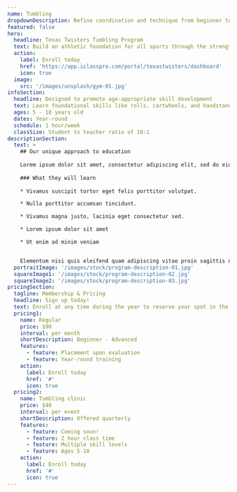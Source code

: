 ```yaml
---
name: Tumbling
dropdownDescription: Refine coordination and technique from beginner to advanced tumbling skills.
featured: false
hero:
  headline: Texas Twisters Tumbling Program
  text: Build an athletic foundation for all sports through the strength, flexibility, and coordination that our tumbling classes offer.
  action:
    label: Enroll today
    href: 'https://app.iclasspro.com/portal/texastwisters/dashboard'
    icon: true
  image:
    src: '/images/unsplash/gym-01.jpg'
infoSection:
  headline: Designed to promote age-appropriate skill development
  text: Learn foundational skills like rolls, cartwheels, and handstands. Then advance your technique with back handsprings, standing back tucks, and more! Perfect for dancers and cheerleaders looking to take their tumbling skills to the next level.
  ages: 5 - 18 years old
  dates: Year-round
  schedule: 1 hour/week
  classSize: Student to teacher ratio of 10:1
descriptionSection:
  text: >
    ## Our unique approach to education
            
    Lorem ipsum dolor sit amet, consectetur adipiscing elit, sed do eiusmod tempor incididunt ut labore et dolore magna aliqua. Nisl pretium fusce id velit ut. Id porta nibh venenatis cras sed felis eget velit. Ut morbi tincidunt augue interdum velit. Ipsum faucibus vitae aliquet nec ullamcorper sit amet. Viverra orci sagittis eu volutpat odio facilisis mauris. Diam quis enim lobortis scelerisque fermentum. Viverra mauris in aliquam sem fringilla. 
        
    ### What they will learn
          
    * Vivamus suscipit tortor eget felis porttitor volutpat.

    * Nulla porttitor accumsan tincidunt.

    * Vivamus magna justo, lacinia eget consectetur sed.

    * Lorem ipsum dolor sit amet

    * Ut enim ad minim veniam


    Elementum nisi quis eleifend quam adipiscing vitae proin sagittis nisl. Viverra vitae congue eu consequat ac felis donec et odio. Euismod nisi porta lorem mollis aliquam ut porttitor. Sed nisi lacus sed viverra tellus. Augue lacus viverra vitae congue eu consequat ac felis donec. Elementum pulvinar etiam non quam lacus. Ut venenatis tellus in metus vulputate. Ultrices dui sapien eget mi proin sed libero enim. Id velit ut tortor pretium viverra suspendisse.
  portraitImage: '/images/stock/program-description-01.jpg'
  squareImage1: '/images/stock/program-description-02.jpg'
  squareImage2: '/images/stock/program-description-03.jpg'
pricingSection:
  tagline: Membership & Pricing
  headline: Sign up today!
  text: Enroll at any time during the year to reserve your spot in the class. We look forward to having you join us!
  pricing1:
    name: Regular
    price: $90
    interval: per month
    shortDescription: Beginner - Advanced
    features:
      - feature: Placement upon evaluation
      - feature: Year-round training
    action:
      label: Enroll today
      href: '#'
      icon: true
  pricing2:
    name: Tumbling clinic
    price: $40
    interval: per event
    shortDescription: Offered quarterly
    features:
      - feature: Coming soon!
      - feature: 2 hour class time
      - feature: Multiple skill levels
      - feature: Ages 5-18
    action:
      label: Enroll today
      href: '#'
      icon: true
---
```

